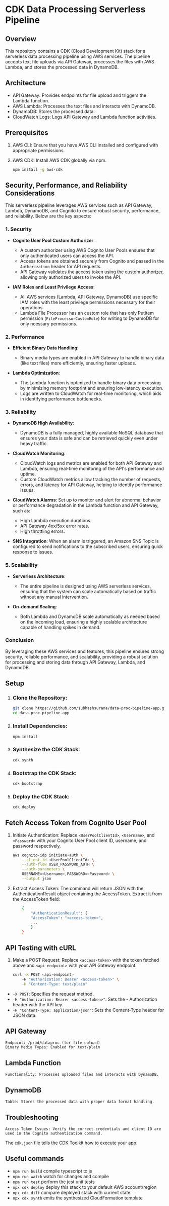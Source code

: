 # CDK Data Processing Serverless Pipeline
## Overview

This repository contains a CDK (Cloud Development Kit) stack for a serverless data processing pipeline using AWS services. The pipeline accepts text file uploads via API Gateway, processes the files with AWS Lambda, and stores the processed data in DynamoDB.

## Architecture

   - API Gateway: Provides endpoints for file upload and triggers the Lambda function.
   - AWS Lambda: Processes the text files and interacts with DynamoDB.
   - DynamoDB: Stores the processed data.
   - CloudWatch Logs: Logs API Gateway and Lambda function activities.

## Prerequisites

1. AWS CLI: Ensure that you have AWS CLI installed and configured with appropriate permissions.
2. AWS CDK: Install AWS CDK globally via npm.

    ```bash 
    npm install -g aws-cdk
    ```

## Security, Performance, and Reliability Considerations

This serverless pipeline leverages AWS services such as API Gateway, Lambda, DynamoDB, and Cognito to ensure robust security, performance, and reliability. Below are the key aspects:

### 1. **Security**
- **Cognito User Pool Custom Authorizer**:
  - A custom authorizer using AWS Cognito User Pools ensures that only authenticated users can access the API.
  - Access tokens are obtained securely from Cognito and passed in the `Authorization` header for API requests.
  - API Gateway validates the access token using the custom authorizer, allowing only authorized users to invoke the API.

- **IAM Roles and Least Privilege Access**:
  - All AWS services (Lambda, API Gateway, DynamoDB) use specific IAM roles with the least privilege permissions necessary for their operations.
  - Lambda File Processor has an custom role that has only PutItem permission (`FileProcessorCustomRole`) for writing  to DynamoDB for only ncessary permissions.

### 2. **Performance**
- **Efficient Binary Data Handling**:
  - Binary media types are enabled in API Gateway to handle binary data (like text files) more efficiently, ensuring faster uploads.

- **Lambda Optimization**:
  - The Lambda function is optimized to handle binary data processing by minimizing memory footprint and ensuring low-latency execution.
  - Logs are written to CloudWatch for real-time monitoring, which aids in identifying performance bottlenecks.

### 3. **Reliability**

- **DynamoDB High Availability**:
  - DynamoDB is a fully managed, highly available NoSQL database that ensures your data is safe and can be retrieved quickly even under heavy traffic.

- **CloudWatch Monitoring**:
  - CloudWatch logs and metrics are enabled for both API Gateway and Lambda, ensuring real-time monitoring of the API's performance and uptime.
  - Custom CloudWatch metrics allow tracking the number of requests, errors, and latency for API Gateway, helping to identify performance issues.

- **CloudWatch Alarms**: Set up to monitor and alert for abnormal behavior or performance degradation in the Lambda function and API Gateway, such as:

   - High Lambda execution durations.
   - API Gateway 4xx/5xx error rates.
   - High throttling errors.
   
- **SNS Integration**: When an alarm is triggered, an Amazon SNS Topic is configured to send notifications to the subscribed users, ensuring quick response to issues.

### 5. **Scalability**

- **Serverless Architecture**:
  - The entire pipeline is designed using AWS serverless services, ensuring that the system can scale automatically based on traffic without any manual intervention.
  
- **On-demand Scaling**:
  - Both Lambda and DynamoDB scale automatically as needed based on the incoming load, ensuring a highly scalable architecture capable of handling spikes in demand.


### Conclusion

By leveraging these AWS services and features, this pipeline ensures strong security, reliable performance, and scalability, providing a robust solution for processing and storing data through API Gateway, Lambda, and DynamoDB.


## Setup

1. ### Clone the Repository:

    ```bash
    git clone https://github.com/subhashsurana/data-proc-pipeline-app.git
    cd data-proc-pipeline-app
    ```
2. ### Install Dependencies:
    
    ```bash
    npm install
    ```


3. ### Synthesize the CDK Stack:

    ```bash
    cdk synth
    ```

4. ### Bootstrap the CDK Stack:

    ```bash
    cdk bootstrap
    ```

5. ### Deploy the CDK Stack:

    ```bash
    cdk deploy
    ```

## Fetch Access Token from Cognito User Pool

1. Initiate Authentication: Replace `<UserPoolClientId>`, `<Username>`, and `<Password>` with your Cognito User Pool client ID, username, and password respectively.

    ```bash
    aws cognito-idp initiate-auth \
        --client-id <UserPoolClientId> \
        --auth-flow USER_PASSWORD_AUTH \
        --auth-parameters \
        USERNAME=<Username>,PASSWORD=<Password> \
        --output json
    ```


2. Extract Access Token: The command will return JSON with the AuthenticationResult object containing the AccessToken. Extract it from the AccessToken field:
    
    ```bash
        {
            "AuthenticationResult": {
            "AccessToken": "<access-token>",
            ...
            }
        }
    ```

## API Testing with cURL

  1. Make a POST Request: Replace `<access-token>` with the token fetched above and `<api-endpoint>` with your API Gateway endpoint.

        ```bash
        curl -X POST <api-endpoint>
            -H "Authorization: Bearer <access-token>" \
            -H "Content-Type: text/plain"
        ```
    
- `-X POST`: Specifies the request method.
- `-H "Authorization: Bearer <access-token>"`: Sets the - Authorization header with the API key.
- `-H "Content-Type: application/json"`: Sets the Content-Type header for JSON data.

## API Gateway

    Endpoint: /prod/dataproc (for file upload)
    Binary Media Types: Enabled for text/plain

## Lambda Function

    Functionality: Processes uploaded files and interacts with DynamoDB.

## DynamoDB

    Table: Stores the processed data with proper data format handling.

## Troubleshooting

    Access Token Issues: Verify the correct credentials and client ID are used in the Cognito authentication command.











The `cdk.json` file tells the CDK Toolkit how to execute your app.

## Useful commands

* `npm run build`   compile typescript to js
* `npm run watch`   watch for changes and compile
* `npm run test`    perform the jest unit tests
* `npx cdk deploy`  deploy this stack to your default AWS account/region
* `npx cdk diff`    compare deployed stack with current state
* `npx cdk synth`   emits the synthesized CloudFormation template
